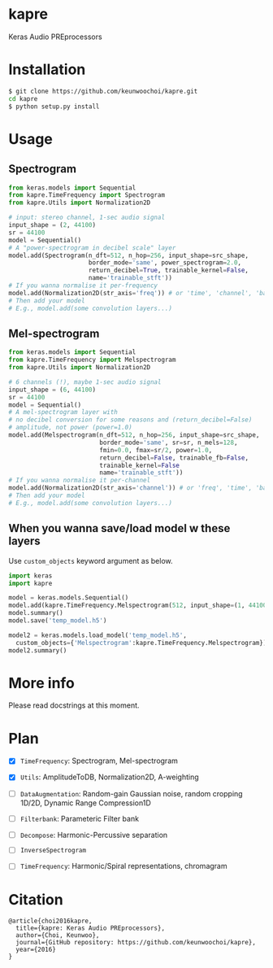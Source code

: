 # kapre
Keras Audio PREprocessors

# Installation
```bash
$ git clone https://github.com/keunwoochoi/kapre.git
cd kapre
$ python setup.py install
```

# Usage

## Spectrogram
```python
from keras.models import Sequential
from kapre.TimeFrequency import Spectrogram
from kapre.Utils import Normalization2D

# input: stereo channel, 1-sec audio signal
input_shape = (2, 44100) 
sr = 44100
model = Sequential()
# A "power-spectrogram in decibel scale" layer
model.add(Spectrogram(n_dft=512, n_hop=256, input_shape=src_shape,
                      border_mode='same', power_spectrogram=2.0,
                      return_decibel=True, trainable_kernel=False,
                      name='trainable_stft'))
# If you wanna normalise it per-frequency
model.add(Normalization2D(str_axis='freq')) # or 'time', 'channel', 'batch', 'data_sample'
# Then add your model
# E.g., model.add(some convolution layers...)
```

## Mel-spectrogram
```python
from keras.models import Sequential
from kapre.TimeFrequency import Melspectrogram
from kapre.Utils import Normalization2D

# 6 channels (!), maybe 1-sec audio signal
input_shape = (6, 44100) 
sr = 44100
model = Sequential()
# A mel-spectrogram layer with
# no decibel conversion for some reasons and (return_decibel=False)
# amplitude, not power (power=1.0)
model.add(Melspectrogram(n_dft=512, n_hop=256, input_shape=src_shape,
                         border_mode='same', sr=sr, n_mels=128,
                         fmin=0.0, fmax=sr/2, power=1.0,
                         return_decibel=False, trainable_fb=False,
                         trainable_kernel=False
                         name='trainable_stft'))
# If you wanna normalise it per-channel
model.add(Normalization2D(str_axis='channel')) # or 'freq', 'time', 'batch', 'data_sample'
# Then add your model
# E.g., model.add(some convolution layers...)
```

## When you wanna save/load model w these layers

Use `custom_objects` keyword argument as below.

```python
import keras
import kapre

model = keras.models.Sequential()
model.add(kapre.TimeFrequency.Melspectrogram(512, input_shape=(1, 44100)))
model.summary()
model.save('temp_model.h5')

model2 = keras.models.load_model('temp_model.h5', 
  custom_objects={'Melspectrogram':kapre.TimeFrequency.Melspectrogram})
model2.summary()
```

# More info
Please read docstrings at this moment.

# Plan

  - [x] `TimeFrequency`: Spectrogram, Mel-spectrogram
  - [x] `Utils`: AmplitudeToDB, Normalization2D, A-weighting
  - [ ] `DataAugmentation`: Random-gain Gaussian noise, random cropping 1D/2D, Dynamic Range Compression1D
  - [ ] `Filterbank`: Parameteric Filter bank
  - [ ] `Decompose`: Harmonic-Percussive separation
  - [ ] `InverseSpectrogram`
  - [ ] `TimeFrequency`: Harmonic/Spiral representations, chromagram


# Citation
```
@article{choi2016kapre,
  title={kapre: Keras Audio PREprocessors},
  author={Choi, Keunwoo},
  journal={GitHub repository: https://github.com/keunwoochoi/kapre},
  year={2016}
}
```